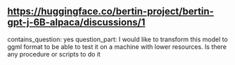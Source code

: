 ## https://huggingface.co/bertin-project/bertin-gpt-j-6B-alpaca/discussions/1

contains_question: yes
question_part: I would like to transform this model to ggml format to be able to test it on a machine with lower resources. Is there any procedure or scripts to do it
